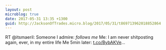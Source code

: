 ```yaml
---
layout: post
microblog: true
date: 2017-05-31 13:35 +1300
guid: http://JacksonOfTrades.micro.blog/2017/05/31/t869713962018852864.html
---
```

RT @itsmaeril: Someone I admire: *follows me*
Me: I am never shitposting again, ever, in my entire life
Me 5min later: [t.co/BybAKVe](https://t.co/BybAKVe)…
